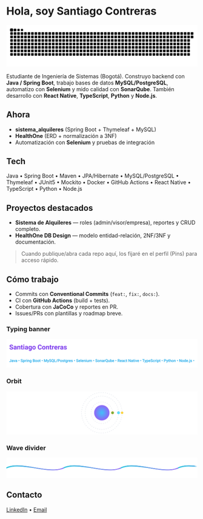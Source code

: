 # Hola, soy Santiago Contreras 
<picture>
  <source media="(prefers-color-scheme: dark)" srcset="https://raw.githubusercontent.com/chillkavo/chillkavo/output/snake-dracula.svg">
  <img alt="Snake animation" src="https://raw.githubusercontent.com/chillkavo/chillkavo/output/snake-gruvbox.svg">
</picture>


Estudiante de Ingeniería de Sistemas (Bogotá). Construyo backend con **Java / Spring Boot**, trabajo bases de datos **MySQL/PostgreSQL**, automatizo con **Selenium** y mido calidad con **SonarQube**. También desarrollo con **React Native**, **TypeScript**, **Python** y **Node.js**.

## Ahora
-  **sistema_alquileres** (Spring Boot + Thymeleaf + MySQL)
-  **HealthOne** (ERD + normalización a 3NF)
-  Automatización con **Selenium** y pruebas de integración

## Tech
Java • Spring Boot • Maven • JPA/Hibernate • MySQL/PostgreSQL • Thymeleaf • JUnit5 • Mockito • Docker • GitHub Actions • React Native • TypeScript • Python • Node.js

## Proyectos destacados
-  **Sistema de Alquileres** — roles (admin/visor/empresa), reportes y CRUD completo.  
-  **HealthOne DB Design** — modelo entidad-relación, 2NF/3NF y documentación.  


> Cuando publique/abra cada repo aquí, los fijaré en el perfil (Pins) para acceso rápido.

## Cómo trabajo
- Commits con **Conventional Commits** (`feat:`, `fix:`, `docs:`).  
- CI con **GitHub Actions** (build + tests).  
- Cobertura con **JaCoCo** y reportes en PR.  
- Issues/PRs con plantillas y roadmap breve.

### Typing banner
<img src="https://raw.githubusercontent.com/chillkavo/chillkavo/output/typing-banner.svg" alt="Typing banner" />

### Orbit
<img src="https://raw.githubusercontent.com/chillkavo/chillkavo/output/orbit.svg" alt="Orbit animation" />

### Wave divider
<img src="https://raw.githubusercontent.com/chillkavo/chillkavo/output/wave-divider.svg" alt="Wave divider animation" />


## Contacto
[LinkedIn](https://www.linkedin.com/in/santiago-contreras-chillsanto) • [Email](mailto:santocontreras22003@gmail.com)


